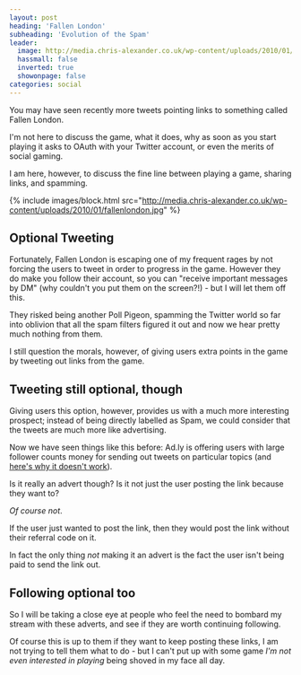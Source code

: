 ```yaml
---
layout: post
heading: 'Fallen London'
subheading: 'Evolution of the Spam'
leader:
  image: http://media.chris-alexander.co.uk/wp-content/uploads/2010/01/fallenlondon.jpg
  hassmall: false
  inverted: true
  showonpage: false
categories: social
---
```


You may have seen recently more tweets pointing links to something called Fallen London.

I'm not here to discuss the game, what it does, why as soon as you start playing it asks to OAuth with your Twitter account, or even the merits of social gaming.

I am here, however, to discuss the fine line between playing a game, sharing links, and spamming.

{% include images/block.html src="http://media.chris-alexander.co.uk/wp-content/uploads/2010/01/fallenlondon.jpg" %}

## Optional Tweeting

Fortunately, Fallen London is escaping one of my frequent rages by not forcing the users to tweet in order to progress in the game. However they do make you follow their account, so you can "receive important messages by DM" (why couldn't you put them on the screen?!) - but I will let them off this.

They risked being another Poll Pigeon, spamming the Twitter world so far into oblivion that all the spam filters figured it out and now we hear pretty much nothing from them.

I still question the morals, however, of giving users extra points in the game by tweeting out links from the game.

## Tweeting still optional, though

Giving users this option, however, provides us with a much more interesting prospect; instead of being directly labelled as Spam, we could consider that the tweets are much more like advertising.

Now we have seen things like this before: Ad.ly is offering users with large follower counts money for sending out tweets on particular topics (and [here's why it doesn't work](http://mashable.com/2009/11/29/twitter-ads-2/)).

Is it really an advert though? Is it not just the user posting the link because they want to?

*Of course not*.

If the user just wanted to post the link, then they would post the link without their referral code on it.

In fact the only thing *not* making it an advert is the fact the user isn't being paid to send the link out.

## Following optional too

So I will be taking a close eye at people who feel the need to bombard my stream with these adverts, and see if they are worth continuing following.

Of course this is up to them if they want to keep posting these links, I am not trying to tell them what to do - but I can't put up with some game *I'm not even interested in playing* being shoved in my face all day.

